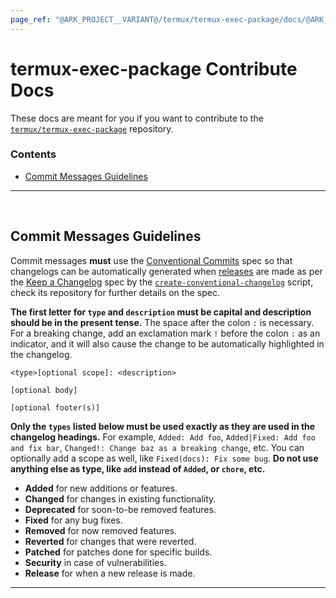 ```yaml
---
page_ref: "@ARK_PROJECT__VARIANT@/termux/termux-exec-package/docs/@ARK_DOC__VERSION@/developer/contribute/index.md"
---
```


# termux-exec-package Contribute Docs

<!-- @ARK_DOCS__HEADER_PLACEHOLDER@ -->

These docs are meant for you if you want to contribute to the [`termux/termux-exec-package`](https://github.com/termux/termux-exec-package) repository.

### Contents

- [Commit Messages Guidelines](#commit-messages-guidelines)

---

&nbsp;





## Commit Messages Guidelines

Commit messages **must** use the [Conventional Commits](https://www.conventionalcommits.org) spec so that changelogs can be automatically generated when [releases](../../../releases/index.md) are made as per the [Keep a Changelog](https://github.com/olivierlacan/keep-a-changelog) spec by the [`create-conventional-changelog`](https://github.com/termux/create-conventional-changelog) script, check its repository for further details on the spec.

**The first letter for `type` and `description` must be capital and description should be in the present tense.** The space after the colon `:` is necessary. For a breaking change, add an exclamation mark `!` before the colon `:` as an indicator, and it will also cause the change to be automatically highlighted in the changelog.

```
<type>[optional scope]: <description>

[optional body]

[optional footer(s)]
```

**Only the `types` listed below must be used exactly as they are used in the changelog headings.** For example, `Added: Add foo`, `Added|Fixed: Add foo and fix bar`, `Changed!: Change baz as a breaking change`, etc. You can optionally add a scope as well, like `Fixed(docs): Fix some bug`. **Do not use anything else as type, like `add` instead of `Added`, or `chore`, etc.**

- **Added** for new additions or features.
- **Changed** for changes in existing functionality.
- **Deprecated** for soon-to-be removed features.
- **Fixed** for any bug fixes.
- **Removed** for now removed features.
- **Reverted** for changes that were reverted.
- **Patched** for patches done for specific builds.
- **Security** in case of vulnerabilities.
- **Release** for when a new release is made.

---

&nbsp;
